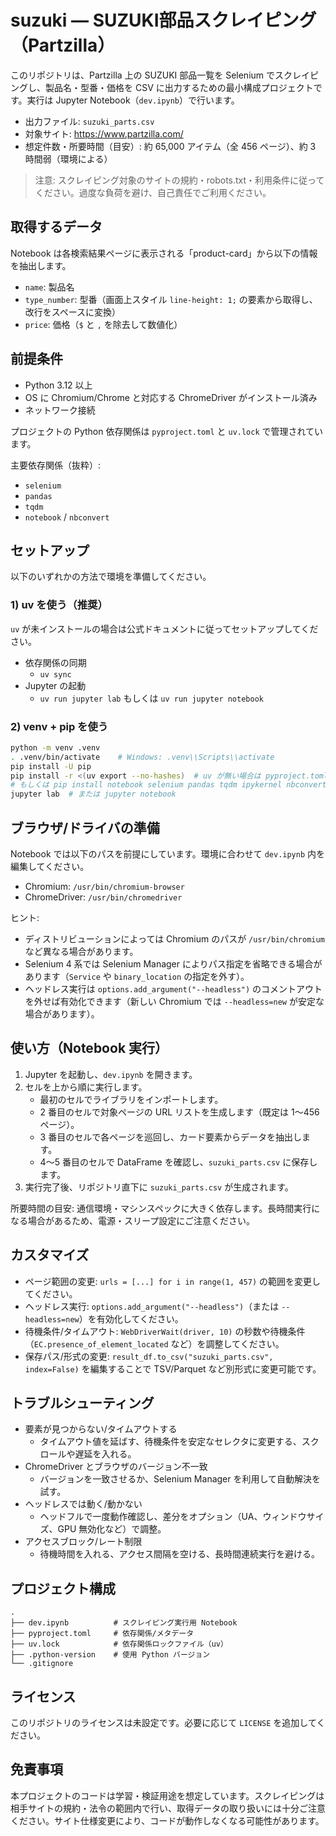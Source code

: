 # suzuki — SUZUKI部品スクレイピング（Partzilla）

このリポジトリは、Partzilla 上の SUZUKI 部品一覧を Selenium でスクレイピングし、製品名・型番・価格を CSV に出力するための最小構成プロジェクトです。実行は Jupyter Notebook（`dev.ipynb`）で行います。

- 出力ファイル: `suzuki_parts.csv`
- 対象サイト: https://www.partzilla.com/
- 想定件数・所要時間（目安）: 約 65,000 アイテム（全 456 ページ）、約 3 時間弱（環境による）

> 注意: スクレイピング対象のサイトの規約・robots.txt・利用条件に従ってください。過度な負荷を避け、自己責任でご利用ください。

## 取得するデータ

Notebook は各検索結果ページに表示される「product-card」から以下の情報を抽出します。

- `name`: 製品名
- `type_number`: 型番（画面上スタイル `line-height: 1;` の要素から取得し、改行をスペースに変換）
- `price`: 価格（`$` と `,` を除去して数値化）

## 前提条件

- Python 3.12 以上
- OS に Chromium/Chrome と対応する ChromeDriver がインストール済み
- ネットワーク接続

プロジェクトの Python 依存関係は `pyproject.toml` と `uv.lock` で管理されています。

主要依存関係（抜粋）:
- `selenium`
- `pandas`
- `tqdm`
- `notebook` / `nbconvert`

## セットアップ

以下のいずれかの方法で環境を準備してください。

### 1) uv を使う（推奨）

`uv` が未インストールの場合は公式ドキュメントに従ってセットアップしてください。

- 依存関係の同期
  - `uv sync`
- Jupyter の起動
  - `uv run jupyter lab` もしくは `uv run jupyter notebook`

### 2) venv + pip を使う

```bash
python -m venv .venv
. .venv/bin/activate    # Windows: .venv\\Scripts\\activate
pip install -U pip
pip install -r <(uv export --no-hashes)  # uv が無い場合は pyproject.toml を参照して手動でインストール
# もしくは pip install notebook selenium pandas tqdm ipykernel nbconvert
jupyter lab  # または jupyter notebook
```

## ブラウザ/ドライバの準備

Notebook では以下のパスを前提にしています。環境に合わせて `dev.ipynb` 内を編集してください。

- Chromium: `/usr/bin/chromium-browser`
- ChromeDriver: `/usr/bin/chromedriver`

ヒント:
- ディストリビューションによっては Chromium のパスが `/usr/bin/chromium` など異なる場合があります。
- Selenium 4 系では Selenium Manager によりパス指定を省略できる場合があります（`Service` や `binary_location` の指定を外す）。
- ヘッドレス実行は `options.add_argument("--headless")` のコメントアウトを外せば有効化できます（新しい Chromium では `--headless=new` が安定な場合があります）。

## 使い方（Notebook 実行）

1. Jupyter を起動し、`dev.ipynb` を開きます。
2. セルを上から順に実行します。
   - 最初のセルでライブラリをインポートします。
   - 2 番目のセルで対象ページの URL リストを生成します（既定は 1〜456 ページ）。
   - 3 番目のセルで各ページを巡回し、カード要素からデータを抽出します。
   - 4〜5 番目のセルで DataFrame を確認し、`suzuki_parts.csv` に保存します。
3. 実行完了後、リポジトリ直下に `suzuki_parts.csv` が生成されます。

所要時間の目安: 通信環境・マシンスペックに大きく依存します。長時間実行になる場合があるため、電源・スリープ設定にご注意ください。

## カスタマイズ

- ページ範囲の変更: `urls = [...] for i in range(1, 457)` の範囲を変更してください。
- ヘッドレス実行: `options.add_argument("--headless")`（または `--headless=new`）を有効化してください。
- 待機条件/タイムアウト: `WebDriverWait(driver, 10)` の秒数や待機条件（`EC.presence_of_element_located` など）を調整してください。
- 保存パス/形式の変更: `result_df.to_csv("suzuki_parts.csv", index=False)` を編集することで TSV/Parquet など別形式に変更可能です。

## トラブルシューティング

- 要素が見つからない/タイムアウトする
  - タイムアウト値を延ばす、待機条件を安定なセレクタに変更する、スクロールや遅延を入れる。
- ChromeDriver とブラウザのバージョン不一致
  - バージョンを一致させるか、Selenium Manager を利用して自動解決を試す。
- ヘッドレスでは動く/動かない
  - ヘッドフルで一度動作確認し、差分をオプション（UA、ウィンドウサイズ、GPU 無効化など）で調整。
- アクセスブロック/レート制限
  - 待機時間を入れる、アクセス間隔を空ける、長時間連続実行を避ける。

## プロジェクト構成

```
.
├── dev.ipynb          # スクレイピング実行用 Notebook
├── pyproject.toml     # 依存関係/メタデータ
├── uv.lock            # 依存関係ロックファイル（uv）
├── .python-version    # 使用 Python バージョン
└── .gitignore
```

## ライセンス

このリポジトリのライセンスは未設定です。必要に応じて `LICENSE` を追加してください。

## 免責事項

本プロジェクトのコードは学習・検証用途を想定しています。スクレイピングは相手サイトの規約・法令の範囲内で行い、取得データの取り扱いには十分ご注意ください。サイト仕様変更により、コードが動作しなくなる可能性があります。
